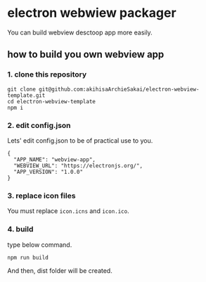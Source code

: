 # electron webwiew packager

You can build webview desctoop app more easily.

## how to build you own webview app

### 1. clone this repository
```
git clone git@github.com:akihisaArchieSakai/electron-webview-template.git
cd electron-webview-template
npm i
```

### 2. edit config.json
Lets' edit config.json to be of practical use to you.
```
{
  "APP_NAME": "webview-app",
  "WEBVIEW_URL": "https://electronjs.org/",
  "APP_VERSION": "1.0.0"
}
```

### 3. replace icon files
You must replace ```icon.icns``` and ```icon.ico```.

### 4. build
type below command.
```
npm run build
```

And then, dist folder will be created.
